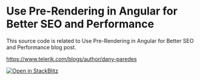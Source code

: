 # Use Pre-Rendering in Angular for Better SEO and Performance

This source code is related to Use Pre-Rendering in Angular for Better SEO and Performance blog post.

https://www.telerik.com/blogs/author/dany-paredes


[![Open in StackBlitz](https://developer.stackblitz.com/img/open_in_stackblitz.svg)](https://stackblitz.com/github/danywalls/fast-with-ssg)
